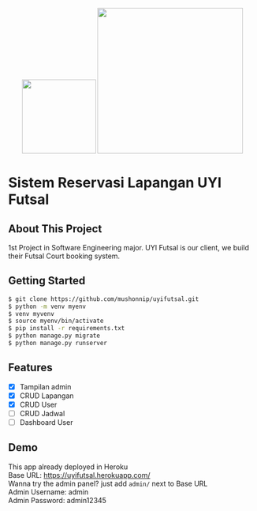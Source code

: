 <p align="center">
<img src="https://i.ibb.co/yVPhMDk/LOGO-UYI.png" width="150">   
<img src="https://static.djangoproject.com/img/logos/django-logo-negative.svg" width="295">
</p>

# Sistem Reservasi Lapangan UYI Futsal
## About This Project
1st Project in Software Engineering major. UYI Futsal is our client, we build their Futsal Court booking system.

## Getting Started
```bash
$ git clone https://github.com/mushonnip/uyifutsal.git
$ python -m venv myenv
$ venv myvenv
$ source myenv/bin/activate
$ pip install -r requirements.txt
$ python manage.py migrate
$ python manage.py runserver
```

## Features
- [x] Tampilan admin
- [x] CRUD Lapangan
- [x] CRUD User
- [ ] CRUD Jadwal
- [ ] Dashboard User

## Demo
This app already deployed in Heroku<br>
Base URL: https://uyifutsal.herokuapp.com/ <br>
Wanna try the admin panel? just add ```admin/``` next to Base URL<br>
Admin Username: admin<br>
Admin Password: admin12345<br>


